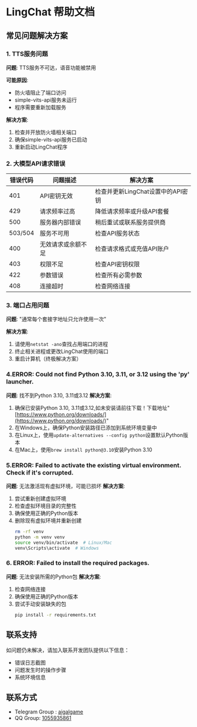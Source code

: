 # LingChat 帮助文档

## 常见问题解决方案

### 1. TTS服务问题
**问题**: TTS服务不可达，语音功能被禁用

**可能原因**:
- 防火墙阻止了端口访问
- simple-vits-api服务未运行
- 程序需要重新加载服务

**解决方案**:
1. 检查并开放防火墙相关端口
2. 确保simple-vits-api服务已启动
3. 重新启动LingChat程序

### 2. 大模型API请求错误

| 错误代码 | 问题描述 | 解决方案 |
|---------|---------|---------|
| 401 | API密钥无效 | 检查并更新LingChat设置中的API密钥 |
| 429 | 请求频率过高 | 降低请求频率或升级API套餐 |
| 500 | 服务器内部错误 | 稍后重试或联系服务提供商 |
| 503/504 | 服务不可用 | 检查API服务状态 |
| 400 | 无效请求或余额不足 | 检查请求格式或充值API账户 |
| 403 | 权限不足 | 检查API密钥权限 |
| 422 | 参数错误 | 检查所有必需参数 |
| 408 | 连接超时 | 检查网络连接 |

### 3. 端口占用问题
**问题**: "通常每个套接字地址只允许使用一次"

**解决方案**:
1. 请使用`netstat -ano`查找占用端口的进程
2. 终止相关进程或更改LingChat使用的端口
3. 重启计算机（终极解决方案）

### 4.ERROR: Could not find Python 3.10, 3.11, or 3.12 using the 'py' launcher.
**问题**: 找不到Python 3.10, 3.11或3.12
**解决方案**:
1. 确保已安装Python 3.10, 3.11或3.12,如未安装请前往下载！下载地址"[https://www.python.org/downloads/](https://www.python.org/downloads/)"
2. 在Windows上，确保Python安装路径已添加到系统环境变量中
3. 在Linux上，使用`update-alternatives --config python`设置默认Python版本
4. 在Mac上，使用`brew install python@3.10`安装Python 3.10

### 5.ERROR: Failed to activate the existing virtual environment. Check if it's corrupted.
**问题**: 无法激活现有虚拟环境，可能已损坏
**解决方案**:
1. 尝试重新创建虚拟环境
2. 检查虚拟环境目录的完整性
3. 确保使用正确的Python版本
4. 删除现有虚拟环境并重新创建
   ```bash
   rm -rf venv
   python -m venv venv
   source venv/bin/activate  # Linux/Mac
   venv\Scripts\activate  # Windows
   ```

### 6. ERROR: Failed to install the required packages.
**问题**: 无法安装所需的Python包
**解决方案**:
1. 检查网络连接
2. 确保使用正确的Python版本
3. 尝试手动安装缺失的包
   ```bash
   pip install -r requirements.txt
   ```

## 联系支持
如问题仍未解决，请加入联系开发团队提供以下信息：
- 错误日志截图
- 问题发生时的操作步骤
- 系统环境信息

## 联系方式
- Telegram Group : [aigalgame](https://t.me/aigalgame)
- QQ Group: [1055935861](https://qm.qq.com/cgi-bin/qm/qr?k=1055935861)